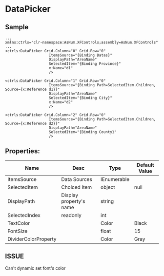 # DataPicker

## Sample
~~~
...
xmlns:ctrls="clr-namespace:AsNum.XFControls;assembly=AsNum.XFControls"
...
<ctrls:DataPicker Grid.Column="0" Grid.Row="0"
                    ItemsSource="{Binding Datas}"
                    DisplayPath="AreaName"
                    SelectedItem="{Binding Province}"
                    x:Name="d1"
                    />

<ctrls:DataPicker Grid.Column="1" Grid.Row="0"
                    ItemsSource="{Binding Path=SelectedItem.Children, Source={x:Reference d1}}"
                    DisplayPath="AreaName"
                    SelectedItem="{Binding City}"
                    x:Name="d2"
                    />

<ctrls:DataPicker Grid.Column="2" Grid.Row="0"
                    ItemsSource="{Binding Path=SelectedItem.Children, Source={x:Reference d2}}"
                    DisplayPath="AreaName"
                    SelectedItem="{Binding County}"
                    />
~~~

## Properties:
Name | Desc | Type | Default Value
|---|---|---|---|
ItemsSource | Data Sources | IEnumerable |
SelectedItem | Choiced Item | object | null
DisplayPath | Display property's name | string
SelectedIndex | readonly | int 
TextColor | | Color | Black
FontSize | | float | 15
DividerColorProperty | | Color | Gray

## ISSUE
Can't dynamic set font's color